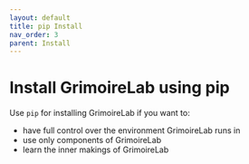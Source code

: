 ```yaml
---
layout: default
title: pip Install
nav_order: 3
parent: Install
---
```


# Install GrimoireLab using pip

Use `pip` for installing GrimoireLab if you want to:

- have full control over the environment GrimoireLab runs in
- use only components of GrimoireLab
- learn the inner makings of GrimoireLab
